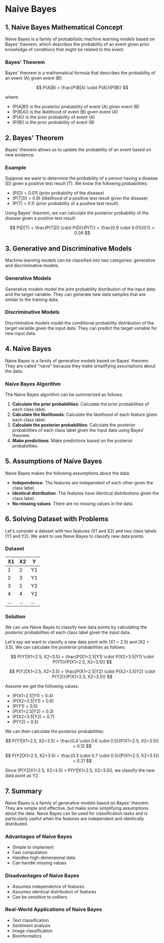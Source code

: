 # Naive Bayes

## 1. Naive Bayes Mathematical Concept

Naive Bayes is a family of probabilistic machine learning models based on Bayes' theorem, which describes the probability of an event given prior knowledge of conditions that might be related to the event.

### Bayes' Theorem

Bayes' theorem is a mathematical formula that describes the probability of an event \(A\) given event \(B\):

$$
P(A|B) = \frac{P(B|A) \cdot P(A)}{P(B)}
$$

where:
- \(P(A|B)\) is the posterior probability of event \(A\) given event \(B\)
- \(P(B|A)\) is the likelihood of event \(B\) given event \(A\)
- \(P(A)\) is the prior probability of event \(A\)
- \(P(B)\) is the prior probability of event \(B\)

## 2. Bayes' Theorem

Bayes' theorem allows us to update the probability of an event based on new evidence.

### Example

Suppose we want to determine the probability of a person having a disease (D) given a positive test result (T). We know the following probabilities:
- \(P(D) = 0.01\) (prior probability of the disease)
- \(P(T|D) = 0.9\) (likelihood of a positive test result given the disease)
- \(P(T) = 0.1\) (prior probability of a positive test result)

Using Bayes' theorem, we can calculate the posterior probability of the disease given a positive test result:

$$
P(D|T) = \frac{P(T|D) \cdot P(D)}{P(T)} = \frac{0.9 \cdot 0.01}{0.1} = 0.09
$$

## 3. Generative and Discriminative Models

Machine learning models can be classified into two categories: generative and discriminative models.

### Generative Models

Generative models model the joint probability distribution of the input data and the target variable. They can generate new data samples that are similar to the training data.

### Discriminative Models

Discriminative models model the conditional probability distribution of the target variable given the input data. They can predict the target variable for new input data.

## 4. Naive Bayes

Naive Bayes is a family of generative models based on Bayes' theorem. They are called "naive" because they make simplifying assumptions about the data.

### Naive Bayes Algorithm

The Naive Bayes algorithm can be summarized as follows:
1. **Calculate the prior probabilities**: Calculate the prior probabilities of each class label.
2. **Calculate the likelihoods**: Calculate the likelihood of each feature given each class label.
3. **Calculate the posterior probabilities**: Calculate the posterior probabilities of each class label given the input data using Bayes' theorem.
4. **Make predictions**: Make predictions based on the posterior probabilities.

## 5. Assumptions of Naive Bayes

Naive Bayes makes the following assumptions about the data:
- **Independence**: The features are independent of each other given the class label.
- **Identical distribution**: The features have identical distributions given the class label.
- **No missing values**: There are no missing values in the data.

## 6. Solving Dataset with Problems

Let's consider a dataset with two features (X1 and X2) and two class labels (Y1 and Y2). We want to use Naive Bayes to classify new data points.

### Dataset

| X1 | X2 | Y  |
|----|----|----|
| 1  | 2  | Y1 |
| 2  | 3  | Y1 |
| 3  | 1  | Y2 |
| 4  | 4  | Y2 |
| ...| ...| ...|

### Solution

We can use Naive Bayes to classify new data points by calculating the posterior probabilities of each class label given the input data.

Let's say we want to classify a new data point with \(X1 = 2.5\) and \(X2 = 3.5\). We can calculate the posterior probabilities as follows:

$$
P(Y1|X1=2.5, X2=3.5) = \frac{P(X1=2.5|Y1) \cdot P(X2=3.5|Y1) \cdot P(Y1)}{P(X1=2.5, X2=3.5)}
$$

$$
P(Y2|X1=2.5, X2=3.5) = \frac{P(X1=2.5|Y2) \cdot P(X2=3.5|Y2) \cdot P(Y2)}{P(X1=2.5, X2=3.5)}
$$

Assume we get the following values:
- \(P(X1=2.5|Y1) = 0.4\)
- \(P(X2=3.5|Y1) = 0.6\)
- \(P(Y1) = 0.5\)
- \(P(X1=2.5|Y2) = 0.3\)
- \(P(X2=3.5|Y2) = 0.7\)
- \(P(Y2) = 0.5\)

We can then calculate the posterior probabilities:

$$
P(Y1|X1=2.5, X2=3.5) = \frac{0.4 \cdot 0.6 \cdot 0.5}{P(X1=2.5, X2=3.5)} = 0.12
$$

$$
P(Y2|X1=2.5, X2=3.5) = \frac{0.3 \cdot 0.7 \cdot 0.5}{P(X1=2.5, X2=3.5)} = 0.21
$$

Since \(P(Y2|X1=2.5, X2=3.5) > P(Y1|X1=2.5, X2=3.5)\), we classify the new data point as Y2.

## 7. Summary

Naive Bayes is a family of generative models based on Bayes' theorem. They are simple and effective, but make some simplifying assumptions about the data. Naive Bayes can be used for classification tasks and is particularly useful when the features are independent and identically distributed.

### Advantages of Naive Bayes
- Simple to implement
- Fast computation
- Handles high-dimensional data
- Can handle missing values

### Disadvantages of Naive Bayes
- Assumes independence of features
- Assumes identical distribution of features
- Can be sensitive to outliers

### Real-World Applications of Naive Bayes
- Text classification
- Sentiment analysis
- Image classification
- Bioinformatics

